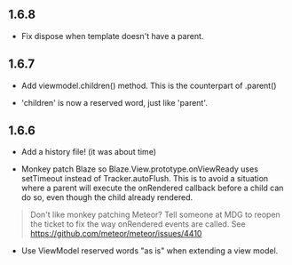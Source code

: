 ## 1.6.8

* Fix dispose when template doesn't have a parent.

## 1.6.7

* Add viewmodel.children() method. This is the counterpart of .parent()

* 'children' is now a reserved word, just like 'parent'.

## 1.6.6

* Add a history file! (it was about time)

* Monkey patch Blaze so Blaze.View.prototype.onViewReady uses setTimeout instead of Tracker.autoFlush. This is to avoid a situation where a parent will execute the onRendered callback before a child can do so, even though the child already rendered.

> Don't like monkey patching Meteor? 
> Tell someone at MDG to reopen the ticket to fix the way onRendered events are called. See
> https://github.com/meteor/meteor/issues/4410

* Use ViewModel reserved words "as is" when extending a view model.
